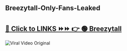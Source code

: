 
 ## Breezytall-Only-Fans-Leaked

# <h2><a href="https://clipsfans.com/Breezytall&ref=git">🔗 Click to LINKS ⏩⏩ 👉 🟢 Breezytall </a></h2>

<a href="https://clipsfans.com/Breezytall&ref=git" rel="nofollow" data-target="animated-image.originalLink"><img src="https://i.ibb.co.com/xMMVF88/686577567.gif" alt="Viral Video Original" style="max-width: 100%; display: inline-block;" data-target="animated-image.originalImage"></a>

